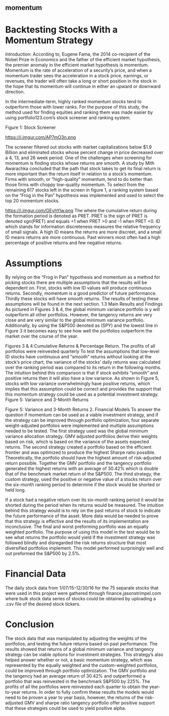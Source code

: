 ## momentum

# Backtesting Stocks With a Momentum Strategy


Introduction:
According to, Eugene Fama, the 2014 co-recipient of the Nobel Prize in Economics and the father of the efficient market hypothesis, the premier anomaly in the efficient market hypothesis is momentum. Momentum is the rate of acceleration of a security’s price, and when a momentum trader sees the acceleration in a stock price, earnings, or revenues, the trader will often take a long or short position in the stock in the hope that its momentum will continue in either an upward or downward direction.


In the intermediate-term, highly ranked momentum stocks tend to outperform those with lower ranks. For the purpose of this study, the method used for finding equities and ranking them was made easier by using portfolio123.com’s stock screener and ranking system.

  Figure 1: Stock Screener

https://i.imgur.com/AP7mO3n.png

The screener filtered out stocks with market capitalizations below $1.9 Billion and eliminated stocks whose percent change in price decreased over a 4, 13, and 26 week period. One of the challenges when screening for momentum is finding stocks whose returns are smooth. A study by Mith Awarachka concluded that the path that stock takes to get its final return is more important than the return itself in relation to a stock’s momentum. Firms with smooth, or “high-quality” momentum, tend to do better than those firms with choppy low-quality momentum. To select from the remaining 617 stocks left in the screen in figure 1, a ranking system based on the “Frog in the Pan” hypothesis was implemented and used to select the top 20 momentum stocks. 

https://i.imgur.com/GEyhYlw.png
The where the cumulative return during the formation period is denoted as PRET. PRET is the sign of PRET is denoted sgn(PRET) and equals +1 when PRET >0 and -1 when PRET <0. ID which stands for information discreteness measures the relative frequency of small signals. A high ID means the returns are more discreet, and a small ID means returns are more continuous. Past winners most often had a high percentage of positive returns and few negative returns.

# Assumptions
By relying on the “Frog in Pan” hypothesis and momentum as a method for picking stocks there are multiple assumptions that the results will be dependent on. First, stocks with low ID values will produce continuous returns. Secondly, momentum is a good predictor of future performance. Thirdly these stocks will have smooth returns. The results of testing these assumptions will be found in the next section.
1.3 Main Results and Findings
As pictured in Figures 3 & 4, the global minimum variance portfolio is y will outperform all other portfolios. However, the tangency returns are very close and are very similar to the global minimum variance portfolio. Additionally, by using the S&P500 denoted as (SPY) and the lowest line in Figure 3 it becomes easy to see how well the portfolios outperform the market over the course of the year.

Figures 3 & 4:Cumulative Returns & Percentage Return. The profits of all portfolios were reinvested quarterly
To test the assumptions that low-level ID stocks have continuous and “smooth” returns without looking at the stock’s price chart, the variance of the stocks’ daily returns was calculated over the ranking period was compared to its return in the following months. The intuition behind this comparison is that if stock exhibits “smooth” and positive returns then it will also have a low variance. As shown in Figure 5, stocks with low variance overwhelmingly have positive returns, which implies that this assumption could be correct and provides the support that this momentum strategy could be used as a potential investment strategy.
Figure 5: Variance and 3-Month Returns

Figure 5: Variance and 3-Month Returns
2. Financial Models
To answer the question if momentum can be used as a viable investment strategy, and if the strategy can be improved through portfolio optimization, four separate weight-adjusted portfolios were implemented and multiple assumptions needed to be tested. The first strategy used was the global minimum variance allocation strategy. GMV adjusted portfolios derive their weights based on risk, which is based on the variance of the assets expected returns. The second strategy created a portfolio based on the efficient frontier and was optimized to produce the highest Sharpe ratio possible. Theoretically, the portfolio should have the highest amount of risk-adjusted return possible. Together the GMV portfolio and the tangency portfolio generated the highest returns with an average of 30.42% which is double that of the benchmark market return of the S&P500. The third strategy, the custom strategy, used the positive or negative value of a stocks return over the six-month ranking period to determine if the stock would be shorted or held long. 

If a stock had a negative return over its six-month ranking period it would be shorted during the period when its returns would be measured. The intuition behind this strategy would is to rely on the past returns of stock to indicate the future performance of the asset. More data would be needed to prove that this strategy is effective and the results of its implementation are inconclusive. The final and worst preforming portfolio was an equally weighted portfolio. The purpose of using this model in the test would be to see what returns the portfolio would yield if the investment strategy was followed blindly and disregarded the risk returns structure that most diversified portfolios implement. This model performed surprisingly well and out preformed the S&P500 by 2.5%.

# Financial Data
The daily stock data from 1/07/15–12/30/16 for the 75 separate stocks that were used in this project were gathered through finance.jasonstrimpel.com where bulk stock data series of stocks could be obtained by uploading a .csv file of the desired stock tickers. 


# Conclusion
The stock data that was manipulated by adjusting the weights of the portfolios, and testing the future returns based on past performance. The results showed that returns of a global minimum variance and tangency strategy can be viable options for investment strategies. This strategy’s also helped answer whether or not, a basic momentum strategy, which was represented by the equally weighted and the custom-weighted portfolios, could be improved through portfolio optimization.  The GMV portfolio and the tangency had an average return of 30.42% and outperformed a portfolio that was reinvested in the benchmark S&P500 by 225%. The profits of all the portfolios were reinvested each quarter to obtain the year-to-year returns. In order to fully confirm these results the models would need to be proven a year to year basis, however, the returns of the risk-adjusted GMV and sharpe ratio tangency portfolio offer positive support that these strategies could be used to yield positive alpha.
